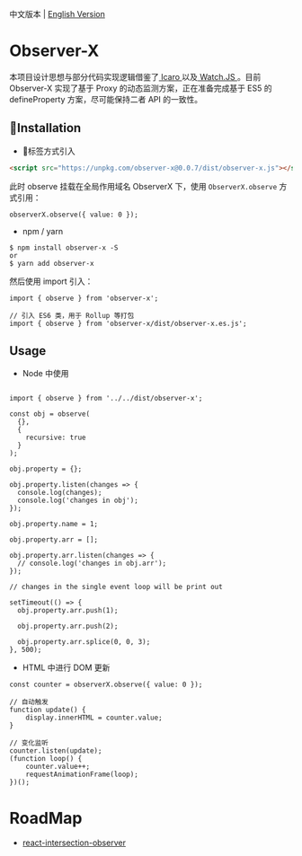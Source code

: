 
中文版本 | [English Version](./README.en.md)

# Observer-X

本项目设计思想与部分代码实现逻辑借鉴了[ Icaro ](https://github.com/GianlucaGuarini/icaro) 以及[ Watch.JS ](https://github.com/melanke/Watch.JS)。目前 Observer-X 实现了基于 Proxy 的动态监测方案，正在准备完成基于 ES5 的 defineProperty 方案，尽可能保持二者 API 的一致性。

## Installation

- 标签方式引入

```html
<script src="https://unpkg.com/observer-x@0.0.7/dist/observer-x.js"></script>
  ```
此时 observe 挂载在全局作用域名 ObserverX 下，使用 `ObserverX.observe` 方式引用：
```
observerX.observe({ value: 0 });
```

- npm / yarn

```shell
$ npm install observer-x -S
or
$ yarn add observer-x
``` 
然后使用 import 引入：
```shell
import { observe } from 'observer-x';

// 引入 ES6 类，用于 Rollup 等打包
import { observe } from 'observer-x/dist/observer-x.es.js';
```

## Usage

- Node 中使用
```

import { observe } from '../../dist/observer-x';

const obj = observe(
  {},
  {
    recursive: true
  }
);

obj.property = {};

obj.property.listen(changes => {
  console.log(changes);
  console.log('changes in obj');
});

obj.property.name = 1;

obj.property.arr = [];

obj.property.arr.listen(changes => {
  // console.log('changes in obj.arr');
});

// changes in the single event loop will be print out

setTimeout(() => {
  obj.property.arr.push(1);

  obj.property.arr.push(2);

  obj.property.arr.splice(0, 0, 3);
}, 500);

```


- HTML 中进行 DOM 更新

```
const counter = observerX.observe({ value: 0 });

// 自动触发
function update() {
    display.innerHTML = counter.value;
}

// 变化监听
counter.listen(update);
(function loop() {
    counter.value++;
    requestAnimationFrame(loop);
})();
```

# RoadMap

- [react-intersection-observer](https://github.com/thebuilder/react-intersection-observer)